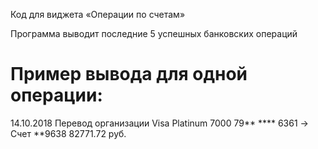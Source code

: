 Код для виджета «Операции по счетам»

Программа выводит последние 5 успешных банковских операций
# Пример вывода для одной операции:
14.10.2018 Перевод организации
Visa Platinum 7000 79** **** 6361 -> Счет **9638
82771.72 руб.